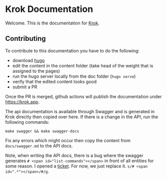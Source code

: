 # Krok Documentation

Welcome. This is the documentation for [Krok](https://krok.app).

## Contributing

To contribute to this documentation you have to do the following:

- download [hugo](https://github.com/gohugoio/hugo/releases)
- edit the content in the content folder (take head of the weight that is assigned to the pages)
- run the hugo server locally from the doc folder (`hugo serve`)
- verify that the edited content looks good
- submit a PR

Once the PR is merged, github actions will publish the documentation under https://krok.app.

The api documentation is available through Swagger and is generated in Krok directly
then copied over here. If there is a change in the API, run the following commands:

```
make swagger && make swagger-docs
```

Fix any errors which might occur then copy the content from `docs/swagger.md` to the API docs.

Note, when writing the API docs, there is a bug where the swagger generates `# <span id="list-commands"></span>`
in front of all entities for some reason. I opened a [ticket](https://github.com/go-swagger/go-swagger/issues/2612). For now, we just replace it.
`s/# <span id=".*"></span>/#/g`.